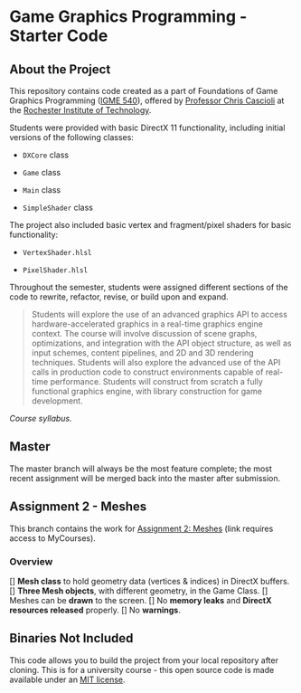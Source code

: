 # Game Graphics Programming - Starter Code #

## About the Project ##

This repository contains code created as a part of Foundations of Game Graphics Programming ([IGME 540](https://www.rit.edu/gccis/igm/)), offered by [Professor Chris Cascioli](https://www.rit.edu/gccis/igm/christopher-cascioli) at the [Rochester Institute of Technology](https://www.rit.edu).

Students were provided with basic DirectX 11 functionality, including initial versions of the following classes:

- `DXCore` class

- `Game` class

- `Main` class

- `SimpleShader` class

The project also included basic vertex and fragment/pixel shaders for basic functionality:

- `VertexShader.hlsl`

- `PixelShader.hlsl`

Throughout the semester, students were assigned different sections of the code to rewrite, refactor, revise, or build upon and expand.

> Students will explore the use of an advanced graphics API to access hardware-accelerated graphics in a real-time graphics engine context.  The course will involve discussion of scene graphs, optimizations, and integration with the API object structure, as well as input schemes, content pipelines, and 2D and 3D rendering techniques.  Students will also explore the advanced use of the API calls in production code to construct environments capable of real-time performance.  Students will construct from scratch a fully functional graphics engine, with library construction for game development.

*Course syllabus.*

## Master ##

The master branch will always be the most feature complete; the most recent assignment will be merged back into the master after submission.

## Assignment 2 - Meshes ##

This branch contains the work for [Assignment 2: Meshes](https://mycourses.rit.edu/d2l/le/content/736702/viewContent/5582570/View) (link requires access to MyCourses).

### Overview ###

[] **Mesh class** to hold geometry data (vertices & indices) in DirectX buffers.
[] **Three Mesh objects**, with different geometry, in the Game Class.
[] Meshes can be **drawn** to the screen.
[] No **memory leaks** and **DirectX resources released** properly.
[] No **warnings**.

## Binaries Not Included ##

This code allows you to build the project from your local repository after cloning. This is for a university course - this open source code is made available under an [MIT license](LICENSE).
